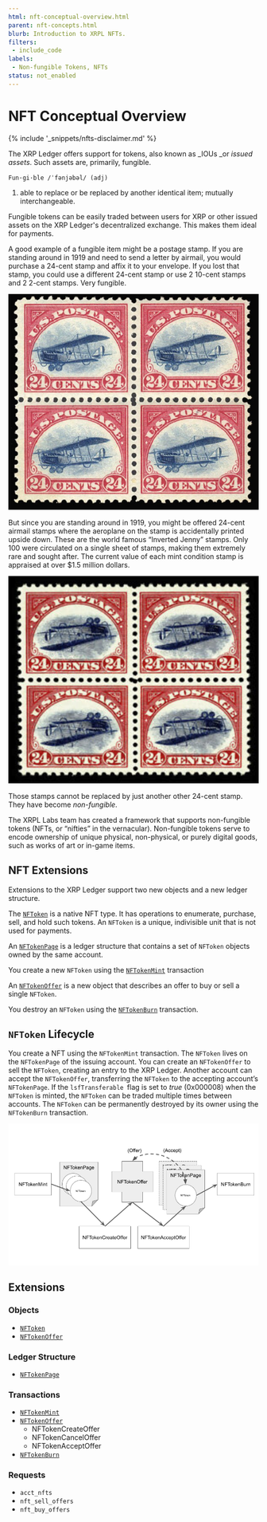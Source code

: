 ```yaml
---
html: nft-conceptual-overview.html
parent: nft-concepts.html
blurb: Introduction to XRPL NFTs.
filters:
 - include_code
labels:
 - Non-fungible Tokens, NFTs
status: not_enabled
---
```


# NFT Conceptual Overview
{% include '_snippets/nfts-disclaimer.md' %}

The XRP Ledger offers support for tokens, also known as _IOUs _or _issued assets_. Such assets are, primarily, fungible.


    Fun·gi·ble /ˈfənjəbəl/ (adj)



1. able to replace or be replaced by another identical item; mutually interchangeable.

Fungible tokens can be easily traded between users for XRP or other issued assets on the XRP Ledger's decentralized exchange. This makes them ideal for payments.


A good example of a fungible item might be a postage stamp. If you are standing around in 1919 and need to send a letter by airmail, you would purchase a 24-cent stamp and affix it to your envelope. If you lost that stamp, you could use a different 24-cent stamp or use 2 10-cent stamps and 2 2-cent stamps. Very fungible.

![Jenny Stamps](img/nft-concepts1.png "Jenny Stamps")

But since you are standing around in 1919, you might be offered 24-cent airmail stamps where the aeroplane on the stamp is accidentally printed upside down. These are the world famous “Inverted Jenny” stamps. Only 100 were circulated on a single sheet of stamps, making them extremely rare and sought after. The current value of each mint condition stamp is appraised at over $1.5 million dollars.

![Jenny Stamps](img/nft-concepts2.png "Jenny Stamps")


Those stamps cannot be replaced by just another other 24-cent stamp. They have become _non-fungible_.

The XRPL Labs team has created a framework that supports non-fungible tokens (NFTs, or “nifties” in the vernacular).  Non-fungible tokens serve to encode ownership of unique physical, non-physical, or purely digital goods, such as works of art or in-game items.


## NFT Extensions

Extensions to the XRP Ledger support two new objects and a new ledger structure.

The <code>[NFToken](nftoken.html)</code> is a native NFT type. It has operations to enumerate, purchase, sell, and hold such tokens. An <code>NFToken</code> is a unique, indivisible unit that is not used for payments.

An <code>[NFTokenPage](nftokenpage.html)</code> is a ledger structure that contains a set of <code>NFToken</code> objects owned by the same account.

You create a new `NFToken` using the <code>[NFTokenMint](nftokenmint.html)</code> transaction

An <code>[NFTokenOffer](nftokenoffer.html)</code> is a new object that describes an offer to buy or sell a single <code>NFToken</code>.

You destroy an `NFToken` using the <code>[NFTokenBurn](nftokenburn.html)</code> transaction.


## `NFToken` Lifecycle

You create a NFT using the `NFTokenMint` transaction. The `NFToken` lives on the `NFTokenPage` of the issuing account. You can create an `NFTokenOffer` to sell the `NFToken`, creating an entry to the XRP Ledger. Another account can accept the `NFTokenOffer`, transferring the `NFToken` to the accepting account’s `NFTokenPage`. If the `lsfTransferable `flag is set to _true_ (0x000008) when the `NFToken` is minted, the `NFToken` can be traded multiple times between accounts. The `NFToken` can be permanently destroyed by its owner using the `NFTokenBurn` transaction.

![The NFT Lifecycle](img/nft-lifecycle.png "NFT Lifecycle Image")



## Extensions


### Objects



* <code>[NFToken](nftoken.html)</code>
* <code>[NFTokenOffer](nftokenoffer.html)</code>


### Ledger Structure



* <code>[NFTokenPage](nftokenpage.html)</code>


### Transactions



* <code>[NFTokenMint](nftokenmint.html)</code>
* <code>[NFTokenOffer](nftokenoffer.html)</code>
    * NFTokenCreateOffer
    * NFTokenCancelOffer
    * NFTokenAcceptOffer
* <code>[NFTokenBurn](nftokenburn.html)</code>


### Requests



* `acct_nfts`
* `nft_sell_offers`
* `nft_buy_offers`
